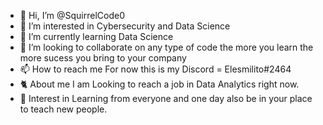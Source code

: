 - 👋 Hi, I’m @SquirrelCode0
- 👀 I’m interested in Cybersecurity and Data Science 
- 🌱 I’m currently learning Data Science 
- 💞️ I’m looking to collaborate on any type of code the more you learn the more sucess you bring to your company
- 📫 How to reach me For now this is my Discord = Elesmilito#2464
- 🐈 About me I am Looking to reach a job in Data Analytics right now.
- 🧶 Interest in Learning from everyone and one day also be in your place to teach new people.

<!---
SquirrelCode0/SquirrelCode0 is a ✨ special ✨ repository because its `README.md` (this file) appears on your GitHub profile.
You can click the Preview link to take a look at your changes.
--->
